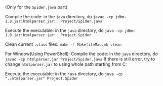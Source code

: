 (Only for the `Spider.java` part)

Compile the code: in the `java` directory, do `javac -cp jdbm-1.0.jar:htmlparser.jar:. Project/Spider.java`

Execute the executable: in the `java` directory, do `java -cp jdbm-1.0.jar:htmlparser.jar:. Project.Spider`  

Clean current `.class` files: `make -f MakefileMac.mk clean`

For Window(Using PowerShell):
Compile the code: in the `java` directory, do `javac -cp htmlparser.jar Project/Spider.java`
If there is still error, try to change `htmlparser.jar` to using whole path starting from C:

Execute the executable: in the `java` directory, do `java -cp ".;htmlparser.jar" Project.Spider`
